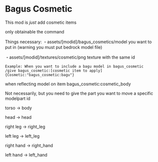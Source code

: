 # Bagus Cosmetic

This mod is *just* add cosmetic items

only obtainable the command

Things necessary:
・assets/[modid]/bagus_cosmetics/model you want to put in (warning you must put bedrock model file)

・assets/[modid]/textures/cosmetic/png texture with the same id

```
Example: When you want to include a bagu model in bagus_cosmetic
/give bagus_cosmetic:[cosmetic item to apply]{Cosmetic:"bagus_cosmetic:bagu"}
```

when reflecting model on item bagus_cosmetic:cosmetic_body

Not necessarily, but you need to give the part you want to move a specific modelpart id

torso -> body

head -> head

right leg -> right_leg

left leg -> left_leg

right hand -> right_hand

left hand -> left_hand